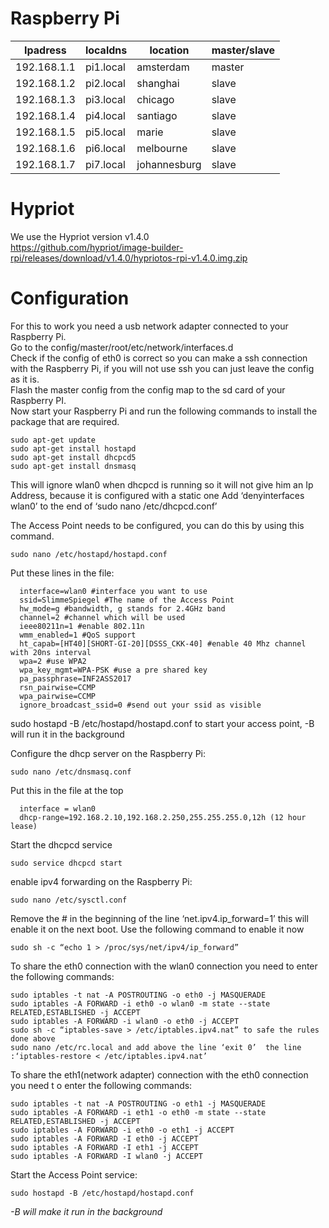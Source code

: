 # Raspberry Pi

Ipadress | localdns | location | master/slave
--- | --- | --- | ---
192.168.1.1|	pi1.local|	amsterdam|	master
192.168.1.2|	pi2.local|	shanghai|	slave
192.168.1.3|	pi3.local| 	chicago|	slave
192.168.1.4|	pi4.local| 	santiago|	slave
192.168.1.5|	pi5.local| 	marie|		slave
192.168.1.6|	pi6.local| 	melbourne|	slave
192.168.1.7|	pi7.local| 	johannesburg|	slave
# Hypriot
We use the Hypriot version v1.4.0</br>
<a>https://github.com/hypriot/image-builder-rpi/releases/download/v1.4.0/hypriotos-rpi-v1.4.0.img.zip</a>

# Configuration
For this to work you need a usb network adapter connected to your Raspberry Pi.</br>
Go to the config/master/root/etc/network/interfaces.d</br>
Check if the config of eth0 is correct so you can make a ssh connection with the Raspberry Pi, if you will not use ssh you can just leave the config as it is.</br>
Flash the master config from the config map to the sd card of your Raspberry PI.</br>
Now start your Raspberry Pi and run the following commands to install the package that are required.</br>


	sudo apt-get update
	sudo apt-get install hostapd
	sudo apt-get install dhcpcd5
	sudo apt-get install dnsmasq

This will ignore wlan0 when dhcpcd is running so it will not give him an Ip Address, because it is configured with a static one
Add ‘denyinterfaces wlan0’ to the end of ‘sudo nano /etc/dhcpcd.conf’
      
The Access Point needs to be configured, you can do this by using this command.

	sudo nano /etc/hostapd/hostapd.conf
	
Put these lines in the file:

      interface=wlan0 #interface you want to use
      ssid=SlimmeSpiegel #The name of the Access Point
      hw_mode=g #bandwidth, g stands for 2.4GHz band
      channel=2 #channel which will be used
      ieee80211n=1 #enable 802.11n
      wmm_enabled=1 #QoS support
      ht_capab=[HT40][SHORT-GI-20][DSSS_CKK-40] #enable 40 Mhz channel with 20ns interval
      wpa=2 #use WPA2
      wpa_key_mgmt=WPA-PSK #use a pre shared key
      pa_passphrase=INF2ASS2017
      rsn_pairwise=CCMP 
      wpa_pairwise=CCMP
      ignore_broadcast_ssid=0 #send out your ssid as visible
      
sudo hostapd -B /etc/hostapd/hostapd.conf to start your access point, -B will run it in the background

Configure the dhcp server on the Raspberry Pi:

	sudo nano /etc/dnsmasq.conf
	
Put this in the file at the top

      interface = wlan0
      dhcp-range=192.168.2.10,192.168.2.250,255.255.255.0,12h (12 hour lease)
      
Start the dhcpcd service

	sudo service dhcpcd start

enable ipv4 forwarding on the Raspberry Pi:

	sudo nano /etc/sysctl.conf
	
Remove the # in the beginning of the line ‘net.ipv4.ip_forward=1’ this will enable it on the next boot.
Use the following command to enable it now

	sudo sh -c “echo 1 > /proc/sys/net/ipv4/ip_forward”

To share the eth0 connection with the wlan0 connection you need to enter the following commands: 

	sudo iptables -t nat -A POSTROUTING -o eth0 -j MASQUERADE
	sudo iptables -A FORWARD -i eth0 -o wlan0 -m state --state RELATED,ESTABLISHED -j ACCEPT
	sudo iptables -A FORWARD -i wlan0 -o eth0 -j ACCEPT
	sudo sh -c “iptables-save > /etc/iptables.ipv4.nat” to safe the rules done above
	sudo nano /etc/rc.local and add above the line ‘exit 0’  the line :‘iptables-restore < /etc/iptables.ipv4.nat’

To share the eth1(network adapter) connection with the eth0 connection you need t o enter the following commands:

	sudo iptables -t nat -A POSTROUTING -o eth1 -j MASQUERADE
	sudo iptables -A FORWARD -i eth1 -o eth0 -m state --state RELATED,ESTABLISHED -j ACCEPT
	sudo iptables -A FORWARD -i eth0 -o eth1 -j ACCEPT
	sudo iptables -A FORWARD -I eth0 -j ACCEPT
	sudo iptables -A FORWARD -I eth1 -j ACCEPT
	sudo iptables -A FORWARD -I wlan0 -j ACCEPT
	
Start the Access Point service:

	sudo hostapd -B /etc/hostapd/hostapd.conf
<i>-B will make it run in the background</i>
